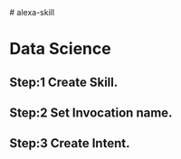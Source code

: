 <html>
<body>
# alexa-skill
<h1>Data Science</h1>
<h2>Step:1 Create Skill.</h2>

<h2>Step:2 Set Invocation name.</h2>

<h2>Step:3 Create Intent.</h2>
</body>
</html>
